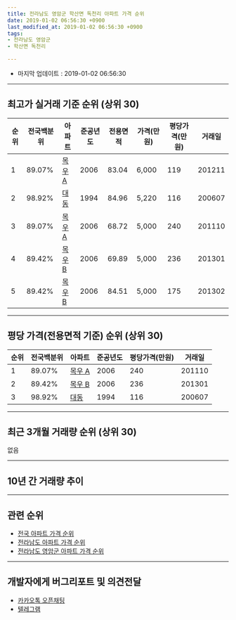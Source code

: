 ```yaml
---
title: 전라남도 영암군 학산면 독천리 아파트 가격 순위
date: 2019-01-02 06:56:30 +0900
last_modified_at: 2019-01-02 06:56:30 +0900
tags:
- 전라남도 영암군
- 학산면 독천리

---
```


* 마지막 업데이트 : 2019-01-02 06:56:30

---

## 최고가 실거래 기준 순위 (상위 30)


|순위|전국백분위|아파트|준공년도|전용면적|가격(만원)|평당가격(만원)|거래일|
|---|---|---|---|---|---|---|---|
|1|89.07%|[목우 A](https://search.naver.com/search.naver?query=%EC%A0%84%EB%9D%BC%EB%82%A8%EB%8F%84+%EC%98%81%EC%95%94%EA%B5%B0+%ED%95%99%EC%82%B0%EB%A9%B4+%EB%8F%85%EC%B2%9C%EB%A6%AC+%EB%AA%A9%EC%9A%B0+A)|2006|83.04|6,000|119|201211|
|2|98.92%|[대동](https://search.naver.com/search.naver?query=%EC%A0%84%EB%9D%BC%EB%82%A8%EB%8F%84+%EC%98%81%EC%95%94%EA%B5%B0+%ED%95%99%EC%82%B0%EB%A9%B4+%EB%8F%85%EC%B2%9C%EB%A6%AC+%EB%8C%80%EB%8F%99)|1994|84.96|5,220|116|200607|
|3|89.07%|[목우 A](https://search.naver.com/search.naver?query=%EC%A0%84%EB%9D%BC%EB%82%A8%EB%8F%84+%EC%98%81%EC%95%94%EA%B5%B0+%ED%95%99%EC%82%B0%EB%A9%B4+%EB%8F%85%EC%B2%9C%EB%A6%AC+%EB%AA%A9%EC%9A%B0+A)|2006|68.72|5,000|240|201110|
|4|89.42%|[목우 B](https://search.naver.com/search.naver?query=%EC%A0%84%EB%9D%BC%EB%82%A8%EB%8F%84+%EC%98%81%EC%95%94%EA%B5%B0+%ED%95%99%EC%82%B0%EB%A9%B4+%EB%8F%85%EC%B2%9C%EB%A6%AC+%EB%AA%A9%EC%9A%B0+B)|2006|69.89|5,000|236|201301|
|5|89.42%|[목우 B](https://search.naver.com/search.naver?query=%EC%A0%84%EB%9D%BC%EB%82%A8%EB%8F%84+%EC%98%81%EC%95%94%EA%B5%B0+%ED%95%99%EC%82%B0%EB%A9%B4+%EB%8F%85%EC%B2%9C%EB%A6%AC+%EB%AA%A9%EC%9A%B0+B)|2006|84.51|5,000|175|201302|


---

## 평당 가격(전용면적 기준) 순위 (상위 30)


|순위|전국백분위|아파트|준공년도|평당가격(만원)|거래일|
|---|---|---|---|---|---|
|1|89.07%|[목우 A](https://search.naver.com/search.naver?query=%EC%A0%84%EB%9D%BC%EB%82%A8%EB%8F%84+%EC%98%81%EC%95%94%EA%B5%B0+%ED%95%99%EC%82%B0%EB%A9%B4+%EB%8F%85%EC%B2%9C%EB%A6%AC+%EB%AA%A9%EC%9A%B0+A)|2006|240|201110|
|2|89.42%|[목우 B](https://search.naver.com/search.naver?query=%EC%A0%84%EB%9D%BC%EB%82%A8%EB%8F%84+%EC%98%81%EC%95%94%EA%B5%B0+%ED%95%99%EC%82%B0%EB%A9%B4+%EB%8F%85%EC%B2%9C%EB%A6%AC+%EB%AA%A9%EC%9A%B0+B)|2006|236|201301|
|3|98.92%|[대동](https://search.naver.com/search.naver?query=%EC%A0%84%EB%9D%BC%EB%82%A8%EB%8F%84+%EC%98%81%EC%95%94%EA%B5%B0+%ED%95%99%EC%82%B0%EB%A9%B4+%EB%8F%85%EC%B2%9C%EB%A6%AC+%EB%8C%80%EB%8F%99)|1994|116|200607|


---

## 최근 3개월 거래량 순위 (상위 30)

없음

---

## 10년 간 거래량 추이


<div style="width:100%;">
    <canvas id="deal_progress" height="250"></canvas>
</div>

<script>
new Chart(document.getElementById("deal_progress"), {
    type: 'line',
    data: {
        labels: ['200901','200902','200903','200904','200905','200906','200907','200908','200909','200910','200911','200912','201001','201002','201003','201004','201005','201006','201007','201008','201009','201010','201011','201012','201101','201102','201103','201104','201105','201106','201107','201108','201109','201110','201111','201112','201201','201202','201203','201204','201205','201206','201207','201208','201209','201210','201211','201212','201301','201302','201303','201304','201305','201306','201307','201308','201309','201310','201311','201312','201401','201402','201403','201404','201405','201406','201407','201408','201409','201410','201411','201412','201501','201502','201503','201504','201505','201506','201507','201508','201509','201510','201511','201512','201601','201602','201603','201604','201605','201606','201607','201608','201609','201610','201611','201612','201701','201702','201703','201704','201705','201706','201707','201708','201709','201710','201711','201712','201801','201802','201803','201804','201805','201806','201807','201808','201809','201810','201811','201812','201901'],
        datasets: [{
            label: '실거래 수',
            pointRadius: 1,
            data: [0, 1, 0, 0, 0, 0, 0, 0, 0, 0, 0, 0, 0, 0, 0, 0, 0, 0, 0, 0, 0, 1, 0, 0, 1, 0, 1, 0, 0, 0, 0, 1, 0, 3, 0, 0, 0, 0, 1, 0, 1, 1, 0, 1, 0, 0, 2, 0, 1, 1, 0, 1, 0, 0, 0, 0, 0, 0, 0, 0, 0, 0, 0, 0, 0, 0, 0, 0, 0, 0, 0, 0, 0, 1, 0, 0, 0, 0, 0, 1, 0, 1, 0, 0, 0, 0, 0, 0, 0, 0, 0, 2, 0, 0, 0, 0, 0, 0, 0, 0, 0, 1, 1, 0, 0, 0, 0, 0, 0, 0, 0, 0, 0, 0, 0, 0, 0, 0, 0, 0, 0],
            borderColor: "rgba(255, 201, 14, 1)",
            backgroundColor: "rgba(255, 201, 14, 0.5)",
            fill: true,
        }]
    },
    options: {
        responsive: true,
        title: {
            display: true,
            text: '10년간 거래량 추이'
        },
        tooltips: {
            mode: 'index',
            intersect: false,
        },
        hover: {
            mode: 'nearest',
            intersect: true
        },
        scales: {
            xAxes: [{
                display: true,
                scaleLabel: {
                    display: true,
                    labelString: '년/월'
                }
            }],
            yAxes: [{
                display: true,
                ticks: {
                    suggestedMin: 0,
                },
                scaleLabel: {
                    display: true,
                    labelString: '실거래 수'
                }
            }]
        }
    }
});

</script>


---

## 관련 순위

- [전국 아파트 가격 순위](https://inasie.github.io/apt-ranking/전국)
- [전라남도 아파트 가격 순위](https://inasie.github.io/apt-ranking/전라남도)
- [전라남도 영암군 아파트 가격 순위](https://inasie.github.io/apt-ranking/전라남도-영암군)


---

## 개발자에게 버그리포트 및 의견전달

- [카카오톡 오픈채팅](https://open.kakao.com/o/gLJUAP4)
- [텔레그램](https://t.me/inasie)

